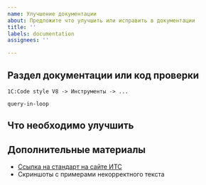 ```yaml
---
name: Улучшение документации
about: Предложите что улучшить или исправить в документации
title: ''
labels: documentation
assignees: ''

---
```


## Раздел документации или код проверки

<!-- Путь к разделу документации: -->

`1C:Code style V8 -> Инструменты -> ...`

<!-- Или код проверки, описание которой нуждается в доработке -->

`query-in-loop`


## Что необходимо улучшить

<!-- Кратко опишите, что нужно улучшить, исправить. -->


## Дополнительные материалы

- [Ссылка на стандарт на сайте ИТС](https://its.1c.ru/...)
- Скриншоты с примерами некорректного текста
